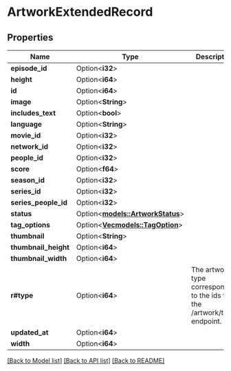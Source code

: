# ArtworkExtendedRecord

## Properties

Name | Type | Description | Notes
------------ | ------------- | ------------- | -------------
**episode_id** | Option<**i32**> |  | [optional]
**height** | Option<**i64**> |  | [optional]
**id** | Option<**i64**> |  | [optional]
**image** | Option<**String**> |  | [optional]
**includes_text** | Option<**bool**> |  | [optional]
**language** | Option<**String**> |  | [optional]
**movie_id** | Option<**i32**> |  | [optional]
**network_id** | Option<**i32**> |  | [optional]
**people_id** | Option<**i32**> |  | [optional]
**score** | Option<**f64**> |  | [optional]
**season_id** | Option<**i32**> |  | [optional]
**series_id** | Option<**i32**> |  | [optional]
**series_people_id** | Option<**i32**> |  | [optional]
**status** | Option<[**models::ArtworkStatus**](ArtworkStatus.md)> |  | [optional]
**tag_options** | Option<[**Vec<models::TagOption>**](TagOption.md)> |  | [optional]
**thumbnail** | Option<**String**> |  | [optional]
**thumbnail_height** | Option<**i64**> |  | [optional]
**thumbnail_width** | Option<**i64**> |  | [optional]
**r#type** | Option<**i64**> | The artwork type corresponds to the ids from the /artwork/types endpoint. | [optional]
**updated_at** | Option<**i64**> |  | [optional]
**width** | Option<**i64**> |  | [optional]

[[Back to Model list]](../README.md#documentation-for-models) [[Back to API list]](../README.md#documentation-for-api-endpoints) [[Back to README]](../README.md)


